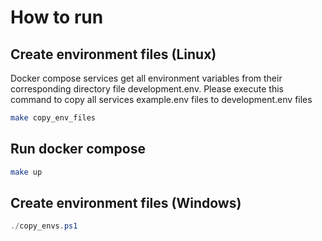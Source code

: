 # How to run

## Create environment files (Linux)

Docker compose services get all environment variables from their corresponding directory file development.env.
Please execute this command to copy all services example.env files to development.env files

```bash
make copy_env_files
```

## Run docker compose

```bash
make up
```

## Create environment files (Windows)
```powershell
./copy_envs.ps1
```
